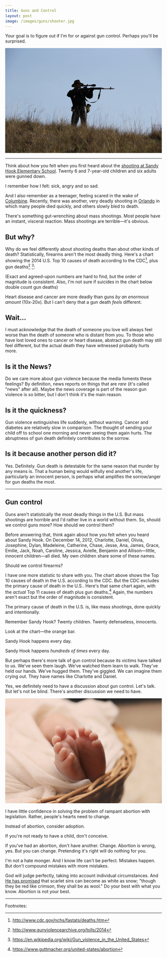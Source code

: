 ```yaml
---
title: Guns and Control
layout: post
image: /images/guns/shooter.jpg
---
```


<script src="https://cdnjs.cloudflare.com/ajax/libs/Chart.js/2.1.6/Chart.bundle.min.js"></script>

<style>
table {
    border-collapse: collapse;
    margin-bottom: 1rem;
}
td,
th {
    border: 1px solid lightgrey;
    padding: 2px 6px;
    text-align: left;
}
</style>

Your goal is to figure out if I'm for or against gun control.  Perhaps you'll be surprised.

![](/images/guns/shooter.jpg)

---

Think about how you felt when you first heard about the [shooting at Sandy Hook Elementary School](https://en.wikipedia.org/wiki/Sandy_Hook_Elementary_School_shooting).  Twenty 6 and 7-year-old children and six adults were gunned down.

I remember how I felt: sick, angry and so sad.

And I also remember as a teenager, feeling scared in the wake of [Columbine](https://en.wikipedia.org/wiki/Columbine_High_School_massacre).  Recently, there was another, very deadly shooting in [Orlando](https://en.wikipedia.org/wiki/2016_Orlando_nightclub_shooting) in which many people died quickly, and others slowly bled to death.


There's something gut-wrenching about mass shootings.  Most people have an instant, visceral reaction.  Mass shootings are terrible&mdash;it's obvious.

## But why?

Why do we feel differently about shooting deaths than about other kinds of death?  Statistically, firearms aren't the most deadly thing.  Here's a chart showing the 2014 U.S. Top 10 causes of death according to the CDC[^3], plus gun deaths[^1] [^2]:

(Exact and agreed-upon numbers are hard to find, but the order of magnitude is consistent.  Also, I'm not sure if suicides in the chart below double count gun deaths)

<canvas id="chart1" width="500" height="300"></canvas>

<script>
var data = {
    'Heart disease': 614348,
    'Cancer': 591699,
    'Respiratory diseases': 147101,
    'Accidents': 136053,
    'Stroke': 133103,
    'Alzheimer\'s disease': 93541,
    'Diabetes': 76488,
    'Influenza and Pneumonia': 55227,
    'Nephritis': 48146,
    'Suicide': 42773,
    'Guns': 40000,
}
var keys = [
    'Heart disease',
    'Cancer',
    'Respiratory diseases',
    'Accidents',
    'Stroke',
    'Alzheimer\'s disease',
    'Diabetes',
    'Influenza and Pneumonia',
    'Nephritis',
    'Suicide',
    'Guns',
];
var values = [];
for (var i = 0; i < keys.length; i++) {
    values.push(data[keys[i]]);
}
var chart = new Chart(document.getElementById('chart1'), {
    type: 'bar',
    data: {
        labels: keys,
        datasets: [{
            label: '2014 Deaths',
            data: values,
            backgroundColor: ['#2980b9','#2980b9','#2980b9','#2980b9','#2980b9','#2980b9','#2980b9','#2980b9','#2980b9','#2980b9', '#e74c3c'],
        }]
    },
    options: {
        responsive: true,
        legend: {
            display: false,
        }
    }
});
</script>

Heart disease and cancer are more deadly than guns *by an enormous amount* (10x-20x).  But I can't deny that a gun death *feels* different.

## Wait...

I must acknowledge that the death of someone you love will always feel worse than the death of someone who is distant from you.  To those who have lost loved ones to cancer or heart disease, abstract gun death may still feel different, but the actual death they have witnessed probably hurts more.

## Is it the News?

Do we care more about gun violence because the media foments these feelings?  By definition, news reports on things that are *rare* (it's called "news" after all).  Maybe the news coverage is part of the reason gun violence is so bitter, but I don't think it's the main reason.

## Is it the quickness?

Gun violence extinguishes life suddenly, without warning.  Cancer and diabetes are relatively slow in comparison.  The thought of sending your child off to school one morning and never seeing them again hurts.  The abruptness of gun death definitely contributes to the sorrow.

## Is it because another person did it?

Yes.  Definitely.  Gun death is detestable for the same reason that murder by any means is.  That a human being would wilfully end another's life, particularly an innocent person, is perhaps what amplifies the sorrow/anger for gun deaths the most.

---

## Gun control

Guns aren't statistically the most deadly things in the U.S.  But mass shootings are horrible and I'd rather live in a world without them.  So, should we control guns more?  How should we control them?

Before answering that, think again about how you felt when you heard about Sandy Hook.  On December 14, 2012, Charlotte, Daniel, Olivia, Josephine, Dylan, Madeleine, Catherine, Chase, Jesse, Ana, James, Grace, Emilie, Jack, Noah, Caroline, Jessica, Avielle, Benjamin and Allison&mdash;little, innocent children&mdash;all died.  My own children share some of these names.

Should we control firearms?

I have one more statistic to share with you.  The chart above shows the Top 10 causes of death in the U.S. according to the CDC.  But the CDC excludes the primary cause of death in the U.S..  Here's that same chart again, with the *actual* Top 11 causes of death plus gun deaths.[^4]  Again, the numbers aren't exact but the order of magnitude is consistent.

The primary cause of death in the U.S. is, like mass shootings, done quickly and intentionally.

<canvas id="chart2" width="500" height="300"></canvas>

<script>
var data = {
    'Leading cause of death': 1000000,
    'Heart disease': 614348,
    'Cancer': 591699,
    'Respiratory diseases': 147101,
    'Accidents': 136053,
    'Stroke': 133103,
    'Alzheimer\'s disease': 93541,
    'Diabetes': 76488,
    'Influenza and Pneumonia': 55227,
    'Nephritis': 48146,
    'Suicide': 42773,
    'Guns': 40000,
}
var keys = [
    'Leading cause of death',
    'Heart disease',
    'Cancer',
    'Respiratory diseases',
    'Accidents',
    'Stroke',
    'Alzheimer\'s disease',
    'Diabetes',
    'Influenza and Pneumonia',
    'Nephritis',
    'Suicide',
    'Guns',
];
var values = [];
for (var i = 0; i < keys.length; i++) {
    values.push(data[keys[i]]);
}
var chart = new Chart(document.getElementById('chart2'), {
    type: 'bar',
    data: {
        labels: keys,
        datasets: [{
            label: 'Deaths',
            data: values,
            backgroundColor: ['#e67e22', '#2980b9','#2980b9','#2980b9','#2980b9','#2980b9','#2980b9','#2980b9','#2980b9','#2980b9','#2980b9', '#e74c3c'],
        }]
    },
    options: {
        responsive: true,
        legend: {
            display: false,
        }
    }
});
</script>

Remember Sandy Hook?  Twenty children.  Twenty defenseless, innocents.

Look at the chart&mdash;the orange bar.

Sandy Hook happens every day.

Sandy Hook happens *hundreds of times* every day.

But perhaps there's more talk of gun control because its victims have talked to us.  We've seen them laugh.  We've watched them learn to walk.  They've held our hands.  We've hugged them.  They've giggled.  We can imagine them crying out.  They have names like Charlotte and Daniel.

Yes, we definitely need to have a discussion about gun control.  Let's talk.  But let's not be blind.  There's another discussion we need to have.

<img src="/images/guns/feet.jpg">

I have little confidence in solving the problem of rampant abortion with legislation.  Rather, people's hearts need to change.

Instead of abortion, consider adoption.

If you're not ready to have a child, don't conceive.

If you've had an abortion, don't have another.  Change.  Abortion is wrong, yes.  But you can change.  Pretending it's right will do nothing for you.

I'm not a hate monger.  And I know life can't be perfect.  Mistakes happen.  But don't compound mistakes with more mistakes.

God will judge perfectly, taking into account individual circumstances.  And [He has promised](https://www.lds.org/scriptures/ot/isa/1.18?lang=eng#17) that scarlet sins can become as white as snow; "though they be red like crimson, they shall be as wool."  Do your best with what you know.  Abortion is not your best.


---

Footnotes:

[^1]: <http://www.gunviolencearchive.org/tolls/2014>
[^2]: <https://en.wikipedia.org/wiki/Gun_violence_in_the_United_States>
[^3]: <http://www.cdc.gov/nchs/fastats/deaths.htm>
[^4]: <https://www.guttmacher.org/united-states/abortion>
